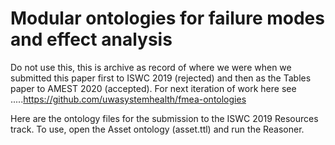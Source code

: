 # Modular ontologies for failure modes and effect analysis

Do not use this, this is archive as record of where we were when we submitted this paper first to ISWC 2019 (rejected) and then as the Tables paper to AMEST 2020 (accepted). For next iteration of work here see .....https://github.com/uwasystemhealth/fmea-ontologies

Here are the ontology files for the submission to the ISWC 2019 Resources track.  To use, open the Asset ontology (asset.ttl) and run the Reasoner. 
